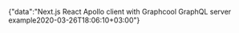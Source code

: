 {"data":"Next.js React Apollo client with Graphcool GraphQL server example2020-03-26T18:06:10+03:00"}
